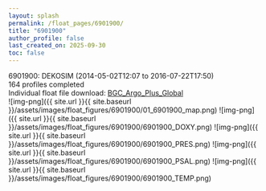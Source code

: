 ```yaml
---
layout: splash
permalink: /float_pages/6901900/
title: "6901900"
author_profile: false
last_created_on: 2025-09-30
toc: false
---
```

 
6901900: DEKOSIM (2014-05-02T12:07 to 2016-07-22T17:50)\
164 profiles completed\
Individual float file download: [BGC_Argo_Plus_Global](https://ftp.soest.hawaii.edu/bgc_argo_plus/Individual_Floats/outliers_removed/6901900_Sprof_processed.nc)\
![img-png]({{ site.url }}{{ site.baseurl }}/assets/images/float_figures/6901900/01_6901900_map.png)
![img-png]({{ site.url }}{{ site.baseurl }}/assets/images/float_figures/6901900/6901900_DOXY.png)
![img-png]({{ site.url }}{{ site.baseurl }}/assets/images/float_figures/6901900/6901900_PRES.png)
![img-png]({{ site.url }}{{ site.baseurl }}/assets/images/float_figures/6901900/6901900_PSAL.png)
![img-png]({{ site.url }}{{ site.baseurl }}/assets/images/float_figures/6901900/6901900_TEMP.png)
